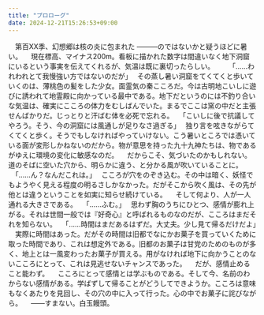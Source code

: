 ```yaml
---
title: "プロローグ"
date: 2024-12-21T15:26:53+09:00
---
```

　第百XX季、幻想郷は核の炎に包まれた
―――のではないかと疑うほどに暑い。
　現在標高、マイナス200m。看板に描かれた数字は間違いなく地下洞窟にいるという事実を伝えてくれるが、気温は既に裏切ったらしい。
　
　｢……われわれとて我慢強い方ではないのだが｣
　その蒸し暑い洞窟をてくてくと歩いていくのは、薄桃色の髪をした少女。面霊気の秦こころだ。今は古明地こいしに遊びに誘われて地霊殿に向かっている最中である。地下だというのには不釣り合いな気温は、確実にこころの体力をむしばんでいた。まるでここは窯の中だと主張せんばかりだ。じっとりと汗ばむ体を必死で忘れる。
　｢こいしに後で抗議してやろう。そう、今の洞窟には風通しが足りなさ過ぎる｣
　独り言を呟きながらてくてくと歩く。そうでもしなければやっていけない。こう暑いところでは憑いている面が変形しかねないのだから。物が意思を持った九十九神たちは、物であるがゆえに環境の変化に敏感なのだ。
　だからこそ、気づいたのかもしれない。道のそばに空いた穴から、明らかに違う、と分かる風が吹いていることに。
　｢……ん？なんだこれは。｣
　こころが穴をのぞき込む。その中は暗く、妖怪でもようやく見える程度の明るさしかなかった。だがそこから吹く風は、その先が他とは違うということを如実に知らせ続けている。
　そして何より、人が一人通れる大きさである。
　｢……ふむ。｣
　思わず胸のうちにひとつ、感情が膨れ上がる。それは世間一般では『好奇心』と呼ばれるものなのだが、こころはまだそれを知らない。
　｢……時間はまだあるはずだ。大丈夫。少し見て帰るだけだよ｣
　実際に時間はあった。だがその時間は旧都でなにかお菓子を買っていくために取った時間であり、これは想定外である。旧都のお菓子は甘党のためのものが多く、地上とは一風変わったお菓子が買える。用がなければ地下に向かうことのないこころにとって、これは見逃せないチャンスであった。
　だが、感情止めること能わず。
　こころにとって感情とは学ぶものである。そして今、名前のわからない感情がある。学ばずして帰ることがどうしてできようか。こころは意味もなくあたりを見回し、その穴の中に入って行った。心の中でお菓子に詫びながら。
　――すまない。白玉饅頭。
